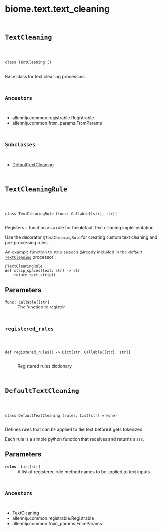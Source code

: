 # biome.text.text_cleaning <Badge text="Module"/>
<div></div>
<div></div>
<pre class="title">
 
## TextCleaning <Badge text="Class"/>
</pre>
<pre class="language-python">
<code>
<span class="token keyword">class</span> <span class="ident">TextCleaning</span> ()</span>
</code>
</pre>
<p>Base class for text cleaning processors</p>
<pre class="title">


### Ancestors
</pre>
<ul class="hlist">
<li>allennlp.common.registrable.Registrable</li>
<li>allennlp.common.from_params.FromParams</li>
</ul>
<pre class="title">

### Subclasses
</pre>
<ul class="hlist">
<li><a title="biome.text.text_cleaning.DefaultTextCleaning" href="#biome.text.text_cleaning.DefaultTextCleaning">DefaultTextCleaning</a></li>
</ul>
<div></div>
<pre class="title">
 
## TextCleaningRule <Badge text="Class"/>
</pre>
<pre class="language-python">
<code>
<span class="token keyword">class</span> <span class="ident">TextCleaningRule</span> (func: Callable[[str], str])</span>
</code>
</pre>
<p>Registers a function as a rule for the default text cleaning implementation</p>
<p>Use the decorator <code>@TextCleaningRule</code> for creating custom text cleaning and pre-processing rules.</p>
<p>An example function to strip spaces (already included in the default <code><a title="biome.text.text_cleaning.TextCleaning" href="#biome.text.text_cleaning.TextCleaning">TextCleaning</a></code> processor):</p>
<pre><code class="language-python">@TextCleaningRule
def strip_spaces(text: str) -&gt; str:
    return text.strip()
</code></pre>
<h2 id="parameters">Parameters</h2>
<dl>
<dt><strong><code>func</code></strong> :&ensp;<code>Callable[[str]</code></dt>
<dd>The function to register</dd>
</dl>
<dl>
<pre class="title">

### registered_rules <Badge text="Static method"/>
</pre>
<dt>
<div class="language-python extra-class">
<pre class="language-python">
<code>
<span class="token keyword">def</span> <span class="ident">registered_rules</span></span>(<span>) -> Dict[str, Callable[[str], str]]</span>
</code>
</pre>
</div>
</dt>
<dd>
<p>Registered rules dictionary</p>
</dd>
</dl>
<div></div>
<pre class="title">
 
## DefaultTextCleaning <Badge text="Class"/>
</pre>
<pre class="language-python">
<code>
<span class="token keyword">class</span> <span class="ident">DefaultTextCleaning</span> (rules: List[str] = None)</span>
</code>
</pre>
<p>Defines rules that can be applied to the text before it gets tokenized.</p>
<p>Each rule is a simple python function that receives and returns a <code>str</code>.</p>
<h2 id="parameters">Parameters</h2>
<dl>
<dt><strong><code>rules</code></strong> :&ensp;<code>List[str]</code></dt>
<dd>A list of registered rule method names to be applied to text inputs</dd>
</dl>
<pre class="title">


### Ancestors
</pre>
<ul class="hlist">
<li><a title="biome.text.text_cleaning.TextCleaning" href="#biome.text.text_cleaning.TextCleaning">TextCleaning</a></li>
<li>allennlp.common.registrable.Registrable</li>
<li>allennlp.common.from_params.FromParams</li>
</ul>